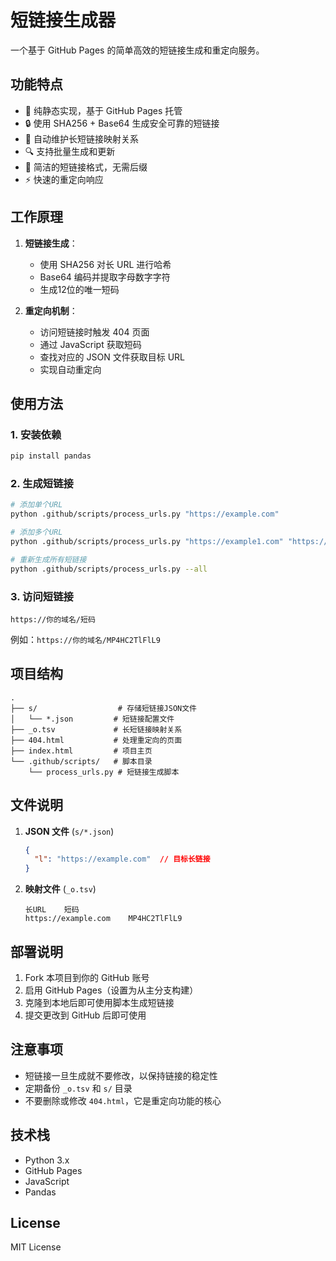 # 短链接生成器

一个基于 GitHub Pages 的简单高效的短链接生成和重定向服务。

## 功能特点

- 🚀 纯静态实现，基于 GitHub Pages 托管
- 🔒 使用 SHA256 + Base64 生成安全可靠的短链接
- 📝 自动维护长短链接映射关系
- 🔍 支持批量生成和更新
- 🎯 简洁的短链接格式，无需后缀
- ⚡ 快速的重定向响应

## 工作原理

1. **短链接生成**：
   - 使用 SHA256 对长 URL 进行哈希
   - Base64 编码并提取字母数字字符
   - 生成12位的唯一短码

2. **重定向机制**：
   - 访问短链接时触发 404 页面
   - 通过 JavaScript 获取短码
   - 查找对应的 JSON 文件获取目标 URL
   - 实现自动重定向

## 使用方法

### 1. 安装依赖

```bash
pip install pandas
```

### 2. 生成短链接

```bash
# 添加单个URL
python .github/scripts/process_urls.py "https://example.com"

# 添加多个URL
python .github/scripts/process_urls.py "https://example1.com" "https://example2.com"

# 重新生成所有短链接
python .github/scripts/process_urls.py --all
```

### 3. 访问短链接

```
https://你的域名/短码
```

例如：`https://你的域名/MP4HC2TlFlL9`

## 项目结构

```
.
├── s/                  # 存储短链接JSON文件
│   └── *.json         # 短链接配置文件
├── _o.tsv             # 长短链接映射关系
├── 404.html           # 处理重定向的页面
├── index.html         # 项目主页
└── .github/scripts/   # 脚本目录
    └── process_urls.py # 短链接生成脚本
```

## 文件说明

1. **JSON 文件** (`s/*.json`)
   ```json
   {
     "l": "https://example.com"  // 目标长链接
   }
   ```

2. **映射文件** (`_o.tsv`)
   ```
   长URL    短码
   https://example.com    MP4HC2TlFlL9
   ```

## 部署说明

1. Fork 本项目到你的 GitHub 账号
2. 启用 GitHub Pages（设置为从主分支构建）
3. 克隆到本地后即可使用脚本生成短链接
4. 提交更改到 GitHub 后即可使用

## 注意事项

- 短链接一旦生成就不要修改，以保持链接的稳定性
- 定期备份 `_o.tsv` 和 `s/` 目录
- 不要删除或修改 `404.html`，它是重定向功能的核心

## 技术栈

- Python 3.x
- GitHub Pages
- JavaScript
- Pandas

## License

MIT License